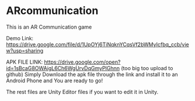 # ARcommunication
This is an AR Communication game

Demo Link: https://drive.google.com/file/d/1UpOYj6TiNqknYCqsVf2bWMyIcfbq_ccb/view?usp=sharing

APK FILE LINK: https://drive.google.com/open?id=1sBcaG8OWAigL6Ch6WgUrvDqGmyPlGhnn (too big too upload to github)
Simply Download the apk file through the link and install it to an Android Phone and You are ready to go!

The rest files are Unity Editor files if you want to edit it in Unity.
